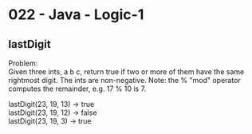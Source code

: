 022 - Java - Logic-1
====================

lastDigit
----------

Problem:  
Given three ints, a b c, return true if two or more of them have the same rightmost digit. The ints are non-negative. Note: the % "mod" operator computes the remainder, e.g. 17 % 10 is 7. 
>
lastDigit(23, 19, 13) → true  
lastDigit(23, 19, 12) → false  
lastDigit(23, 19, 3) → true  